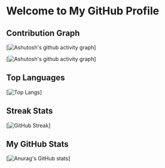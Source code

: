 # Welcome to My GitHub Profile

## Contribution Graph
[![Ashutosh's github activity graph](https://github-readme-activity-graph.vercel.app/graph?username=leslieyjkim&theme=react-dark)]

[![Ashutosh's github activity graph](https://github-readme-activity-graph.vercel.app/graph?username=leslieyjkim&custom_title=This%20is%20a%20Stats&hide_border=true)]


## Top Languages
[![Top Langs](https://github-readme-stats.vercel.app/api/top-langs/?username=leslieyjkim)]

## Streak Stats
[![GitHub Streak](https://github-readme-streak-stats.herokuapp.com/?user=leslieyjkim)]

## My GitHub Stats
[![Anurag's GitHub stats](https://github-readme-stats.vercel.app/api?username=leslieyjkim)]